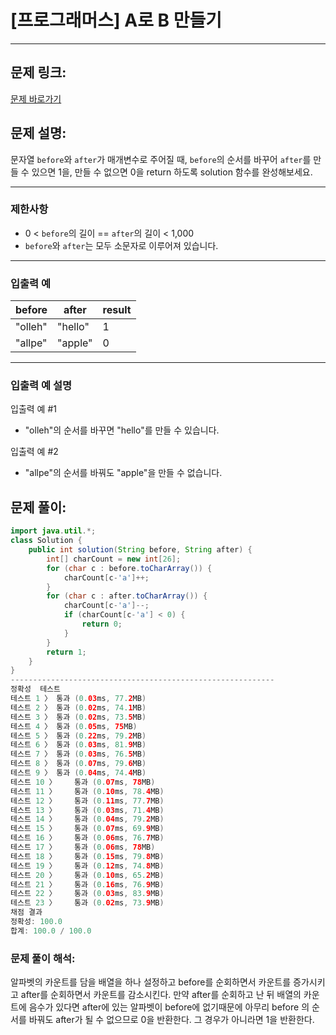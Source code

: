 # [프로그래머스] A로 B 만들기

---

## 문제 링크:

[문제 바로가기](https://school.programmers.co.kr/learn/courses/30/lessons/120886)

## 문제 설명:

문자열 `before`와 `after`가 매개변수로 주어질 때, `before`의 순서를 바꾸어 `after`를 만들 수 있으면 1을, 만들 수 없으면 0을 return 하도록 solution 함수를 완성해보세요.

---

### 제한사항

- 0 < `before`의 길이 == `after`의 길이 < 1,000
- `before`와 `after`는 모두 소문자로 이루어져 있습니다.

---

### 입출력 예

| before | after | result |
| --- | --- | --- |
| "olleh" | "hello" | 1 |
| "allpe" | "apple" | 0 |

---

### 입출력 예 설명

입출력 예 #1

- "olleh"의 순서를 바꾸면 "hello"를 만들 수 있습니다.

입출력 예 #2

- "allpe"의 순서를 바꿔도 "apple"을 만들 수 없습니다.

## 문제 풀이:

```java
import java.util.*;
class Solution {
    public int solution(String before, String after) {
        int[] charCount = new int[26];
        for (char c : before.toCharArray()) {
            charCount[c-'a']++;
        }
        for (char c : after.toCharArray()) {
            charCount[c-'a']--;
            if (charCount[c-'a'] < 0) {
                return 0;
            }
        }
        return 1;
    }
}
-----------------------------------------------------------
정확성  테스트
테스트 1 〉	통과 (0.03ms, 77.2MB)
테스트 2 〉	통과 (0.02ms, 74.1MB)
테스트 3 〉	통과 (0.02ms, 73.5MB)
테스트 4 〉	통과 (0.05ms, 75MB)
테스트 5 〉	통과 (0.22ms, 79.2MB)
테스트 6 〉	통과 (0.03ms, 81.9MB)
테스트 7 〉	통과 (0.03ms, 76.5MB)
테스트 8 〉	통과 (0.07ms, 79.6MB)
테스트 9 〉	통과 (0.04ms, 74.4MB)
테스트 10 〉	통과 (0.07ms, 78MB)
테스트 11 〉	통과 (0.10ms, 78.4MB)
테스트 12 〉	통과 (0.11ms, 77.7MB)
테스트 13 〉	통과 (0.03ms, 71.4MB)
테스트 14 〉	통과 (0.04ms, 79.2MB)
테스트 15 〉	통과 (0.07ms, 69.9MB)
테스트 16 〉	통과 (0.06ms, 76.7MB)
테스트 17 〉	통과 (0.06ms, 78MB)
테스트 18 〉	통과 (0.15ms, 79.8MB)
테스트 19 〉	통과 (0.12ms, 74.8MB)
테스트 20 〉	통과 (0.10ms, 65.2MB)
테스트 21 〉	통과 (0.16ms, 76.9MB)
테스트 22 〉	통과 (0.03ms, 83.9MB)
테스트 23 〉	통과 (0.02ms, 73.9MB)
채점 결과
정확성: 100.0
합계: 100.0 / 100.0
```

### **문제 풀이 해석:**

알파벳의 카운트를 담을 배열을 하나 설정하고 before를 순회하면서 카운트를 증가시키고 after를 순회하면서 카운트를 감소시킨다. 만약 after를 순회하고 난 뒤 배열의 카운트에 음수가 있다면 after에 있는 알파벳이 before에 없기때문에 아무리 before 의 순서를 바꿔도 after가 될 수 없으므로 0을 반환한다. 그 경우가 아니라면 1을 반환한다.
